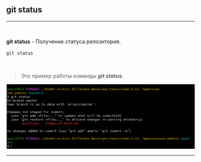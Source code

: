## git status
---
<br>

**git status** - Получение статуса репозитория.
```bash=¨
git status
```
<br>

>Это пример работы команды ***git status***.

![example git status](git.status.PNG)

---
